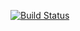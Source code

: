 [![Build Status](https://travis-ci.org/abendy/poc-travis-ci-php.svg)](https://travis-ci.org/abendy/poc-travis-ci-php)

